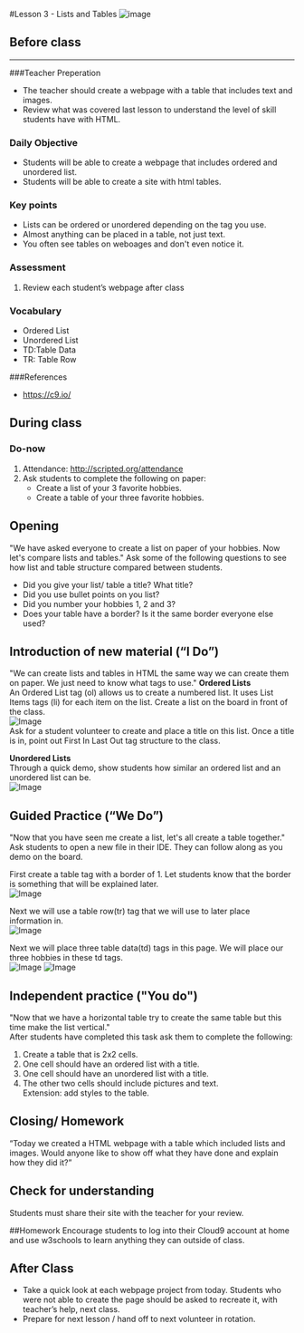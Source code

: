 #Lesson 3 - Lists and Tables 
![image](http://i.imgur.com/ly42IoI.png)

## Before class
---
###Teacher Preperation
* The teacher should create a webpage with a table that includes text and images.
* Review what was covered last lesson to understand the level of skill students have with HTML. 


### Daily Objective

* Students will be able to create a webpage that includes ordered and unordered list.
* Students will be able to create a site with html tables. 


### Key points

* Lists can be ordered or unordered depending on the tag you use.
* Almost anything can be placed in a table, not just text.
* You often see tables on weboages and don't even notice it.

### Assessment

1. Review each student’s webpage after class 

### Vocabulary

* Ordered List
* Unordered List	
* TD:Table Data
* TR: Table Row

###References
* <https://c9.io/> 


## During class

### Do-now

1. Attendance: http://scripted.org/attendance
2. Ask students to complete the following on paper:
	* Create a list of your 3 favorite hobbies.
	* Create a table of your three favorite hobbies.


## Opening

"We have asked everyone to create a list on paper of your hobbies. Now let's compare lists and tables." Ask some of the following questions to see how list and table structure compared between students.  
* Did you give your list/ table a title? What title?  
* Did you use bullet points on you list?  
* Did you number your hobbies 1, 2 and 3?  
* Does your table have a border? Is it the same border everyone else used?

## Introduction of new material (“I Do”)

"We can create lists and tables in HTML the same way we can create them on paper. We just need to know what tags to use." 
**Ordered Lists**  
An Ordered List tag (ol) allows us to create a numbered list. It uses List Items tags (li) for each item on the list. Create a list on the board in front of the class.  
![Image](http://i.imgur.com/m0v6tER.png)  
Ask for a student volunteer to create and place a title on this list. Once a title is in, point out First In Last Out tag structure to the class.

**Unordered Lists**  
Through a quick demo, show students how similar an ordered list and an unordered list can be.  
![Image](http://i.imgur.com/R4zuorv.png)  

## Guided Practice (“We Do”)

"Now that you have seen me create a list, let's all create a table together." Ask students to open a new file in their IDE. They can follow along as you demo on the board.  

First create a table tag with a border of 1. Let students know that the border is something that will be explained later.  
![Image](http://i.imgur.com/Iig4oFU.png)  

Next we will use a table row(tr) tag that we will use to later place information in.  
![Image](http://i.imgur.com/5ze27QA.png)  

Next we will place three table data(td) tags in this page. We will place our three hobbies in these td tags.  
![Image](http://i.imgur.com/HcAT9oc.png)
![Image](http://i.imgur.com/rp6oRpr.png)

## Independent practice ("You do")

"Now that we have a horizontal table try to create the same table but this time make the list vertical."   
After students have completed this task ask them to complete the following:  
1. Create a table that is 2x2 cells.  
2. One cell should have an ordered list with a title.  
3. One cell should have an unordered list with a title.  
4. The other two cells should include pictures and text.  
Extension: add styles to the table.
  
## Closing/ Homework
“Today we created a HTML webpage with a table which included lists and images. Would anyone like to show off what they have done and explain how they did it?”

## Check for understanding
Students must share their site with the teacher for your review.

##Homework
Encourage students to log into their Cloud9 account at home and use w3schools to learn anything they can outside of class.
 
## After Class
* Take a quick look at each webpage project from today. Students who were not able to create the page should be asked to recreate it, with teacher’s help, next class.
* Prepare for next lesson / hand off to next volunteer in rotation.

